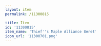 ```yaml
---
layout: item
permalink: /11300815

title: Item
id: '11300815'
item_name: 'Thief''s Maple Alliance Beret'
icon_url: '11300701.png'
---
```

